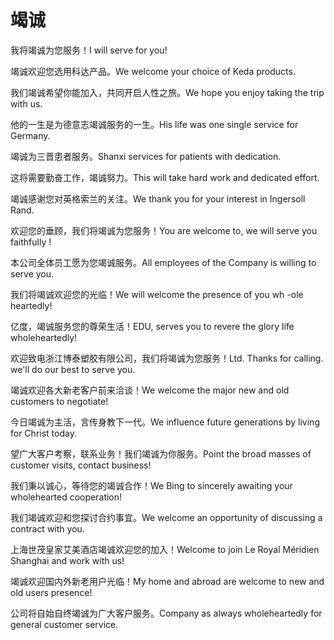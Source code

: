 # 竭诚

<p><span class="chinese">我将竭诚为您服务！</span><span class="english">I will serve for you!</span></p>

<p><span class="chinese">竭诚欢迎您选用科达产品。</span><span class="english">We welcome your choice of Keda products.</span></p>

<p><span class="chinese">我们竭诚希望你能加入，共同开启人性之旅。</span><span class="english">We hope you enjoy taking the trip with us.</span></p>

<p><span class="chinese">他的一生是为德意志竭诚服务的一生。</span><span class="english">His life was one single service for Germany.</span></p>

<p><span class="chinese">竭诚为三晋患者服务。</span><span class="english">Shanxi services for patients with dedication.</span></p>

<p><span class="chinese">这将需要勤奋工作，竭诚努力。</span><span class="english">This will take hard work and dedicated effort.</span></p>

<p><span class="chinese">竭诚感谢您对英格索兰的关注。</span><span class="english">We thank you for your interest in Ingersoll Rand.</span></p>

<p><span class="chinese">欢迎您的垂顾，我们将竭诚为您服务！</span><span class="english">You are welcome to, we will serve you faithfully !</span></p>

<p><span class="chinese">本公司全体员工愿为您竭诚服务。</span><span class="english">All employees of the Company is willing to serve you.</span></p>

<p><span class="chinese">我们将竭诚欢迎您的光临！</span><span class="english">We will welcome the presence of you wh -ole heartedly!</span></p>

<p><span class="chinese">亿度，竭诚服务您的尊荣生活！</span><span class="english">EDU, serves you to revere the glory life wholeheartedly!</span></p>

<p><span class="chinese">欢迎致电浙江博泰塑胶有限公司，我们将竭诚为您服务！</span><span class="english">Ltd. Thanks for calling. we'll do our best to serve you.</span></p>

<p><span class="chinese">竭诚欢迎各大新老客户前来洽谈！</span><span class="english">We welcome the major new and old customers to negotiate!</span></p>

<p><span class="chinese">今日竭诚为主活，言传身教下一代。</span><span class="english">We influence future generations by living for Christ today.</span></p>

<p><span class="chinese">望广大客户考察，联系业务！我们竭诚为你服务。</span><span class="english">Point the broad masses of customer visits, contact business!</span></p>

<p><span class="chinese">我们秉以诚心，等待您的竭诚合作！</span><span class="english">We Bing to sincerely awaiting your wholehearted cooperation!</span></p>

<p><span class="chinese">我们竭诚欢迎和您探讨合约事宜。</span><span class="english">We welcome an opportunity of discussing a contract with you.</span></p>

<p><span class="chinese">上海世茂皇家艾美酒店竭诚欢迎您的加入！</span><span class="english">Welcome to join Le Royal Méridien Shanghai and work with us!</span></p>

<p><span class="chinese">竭诚欢迎国内外新老用户光临！</span><span class="english">My home and abroad are welcome to new and old users presence!</span></p>

<p><span class="chinese">公司将自始自终竭诚为广大客户服务。</span><span class="english">Company as always wholeheartedly for general customer service.</span></p>

